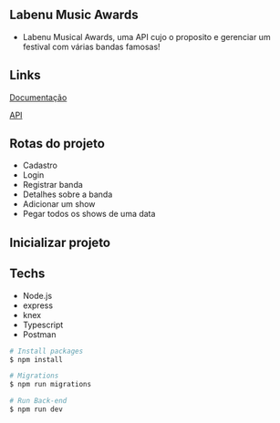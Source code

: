## Labenu Music Awards
- Labenu Musical Awards, uma API cujo o proposito e gerenciar um festival com 
várias bandas famosas!

## Links

 <a href="https://documenter.getpostman.com/view/19295583/UyxhonQY">Documentação</a>
 
 <a href="https://lama-lab.herokuapp.com">API</a>

## Rotas do projeto
* Cadastro
* Login
* Registrar banda
* Detalhes sobre a banda
* Adicionar um show
* Pegar todos os shows de uma data
## Inicializar projeto

## Techs
- Node.js
- express
- knex
- Typescript
- Postman


```bash
# Install packages
$ npm install

# Migrations
$ npm run migrations

# Run Back-end
$ npm run dev
```
